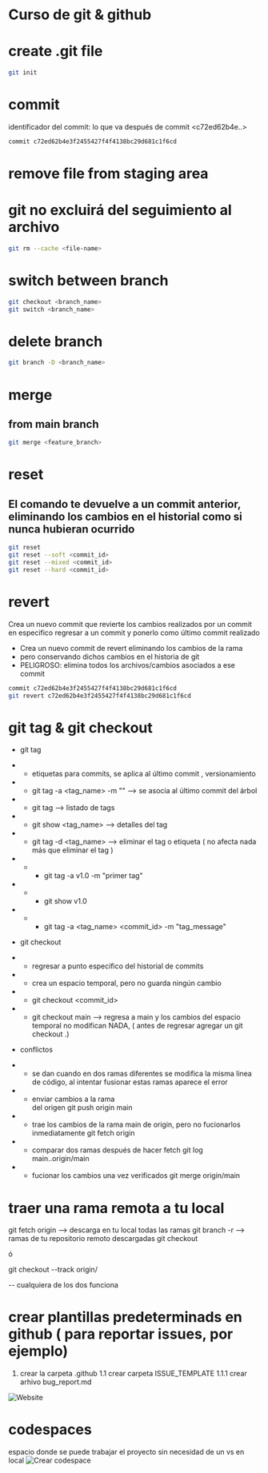 # Curso de git & github

# create .git file
```bash
git init
```

# commit
identificador del commit: lo que va después de commit <c72ed62b4e..>
```bash
commit c72ed62b4e3f2455427f4f4138bc29d681c1f6cd
```

# remove file from staging area
# git no excluirá del seguimiento al archivo
```bash
git rm --cache <file-name>
```


# switch between branch
```bash
git checkout <branch_name>
git switch <branch_name>
```

# delete branch
```bash
git branch -D <branch_name>
```

# merge
## from main branch
```bash
git merge <feature_branch>
```

# reset
El comando te devuelve a un commit anterior, eliminando los cambios en el historial como si nunca hubieran ocurrido
-
```bash
git reset
git reset --soft <commit_id>
git reset --mixed <commit_id>
git reset --hard <commit_id>
```

# revert
Crea un nuevo commit que revierte los cambios realizados por un commit en especifico
regresar a un commit y ponerlo como último commit realizado
- Crea un nuevo commit de revert eliminando los cambios de la rama
- pero conservando dichos cambios en el historia de git
- PELIGROSO: elimina todos los archivos/cambios asociados a ese commit
```bash
commit c72ed62b4e3f2455427f4f4138bc29d681c1f6cd
git revert c72ed62b4e3f2455427f4f4138bc29d681c1f6cd
```
# git tag & git checkout
- git tag
- - etiquetas para commits, se aplica al último commit , versionamiento
- - git tag -a <tag_name> -m "<message>" --> se asocia al último commit del árbol
- - git tag --> listado de tags
- - git show <tag_name> --> detalles del tag
- - git tag -d <tag_name> --> eliminar el tag o etiqueta ( no afecta nada más que eliminar el tag )
- - - git tag -a v1.0 -m "primer tag"
- - - git show v1.0
- - - git tag -a <tag_name> <commit_id> -m "tag_message"


- git checkout
- - regresar a punto especifico del historial de commits
- - crea un espacio temporal, pero no guarda ningún cambio
- - git checkout <commit_id>
- - git checkout main --> regresa a main y los cambios del espacio temporal no modifican NADA, ( antes de regresar agregar un git checkout .)


- conflictos
- - se dan cuando en dos ramas diferentes se modifica la misma linea de código, al intentar fusionar estas ramas aparece el error


- - enviar cambios a la rama <main> del origen <origin>
git push origin main
- - trae los cambios de la rama main de origin, pero no fucionarlos inmediatamente
git fetch origin
- - comparar dos ramas después de hacer fetch
git log main..origin/main
- - fucionar los cambios una vez verificados
git merge origin/main

# traer una rama remota a tu local
git fetch origin --> descarga en tu local todas las ramas
git branch -r --> ramas de tu repositorio remoto descargadas
git checkout <rama-remota>

ó

git checkout --track origin/<rama-remota>

-- cualquiera de los dos funciona


# crear plantillas predeterminads en github ( para reportar issues, por ejemplo)
1. crear la carpeta .github
1.1 crear carpeta ISSUE_TEMPLATE
1.1.1 crear arhivo bug_report.md


![Website](https://img.shields.io/website?url=https%3A%2F%2Fwww.linkedin.com%2Fin%2Fjose-nicolas-aristizabal-ramirez-ingeniero)

# codespaces
espacio donde se puede trabajar el proyecto sin necesidad de un vs en local
![Crear codespace](https://github.com/codespaces?repository_id=948210893)
